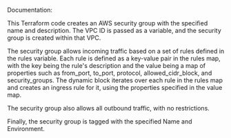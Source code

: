 Documentation:

This Terraform code creates an AWS security group with the specified name and description. The VPC ID is passed as a variable, and the security group is created within that VPC.

The security group allows incoming traffic based on a set of rules defined in the rules variable. Each rule is defined as a key-value pair in the rules map, with the key being the rule's description and the value being a map of properties such as from_port, to_port, protocol, allowed_cidr_block, and security_groups. The dynamic block iterates over each rule in the rules map and creates an ingress rule for it, using the properties specified in the value map.

The security group also allows all outbound traffic, with no restrictions.

Finally, the security group is tagged with the specified Name and Environment.
